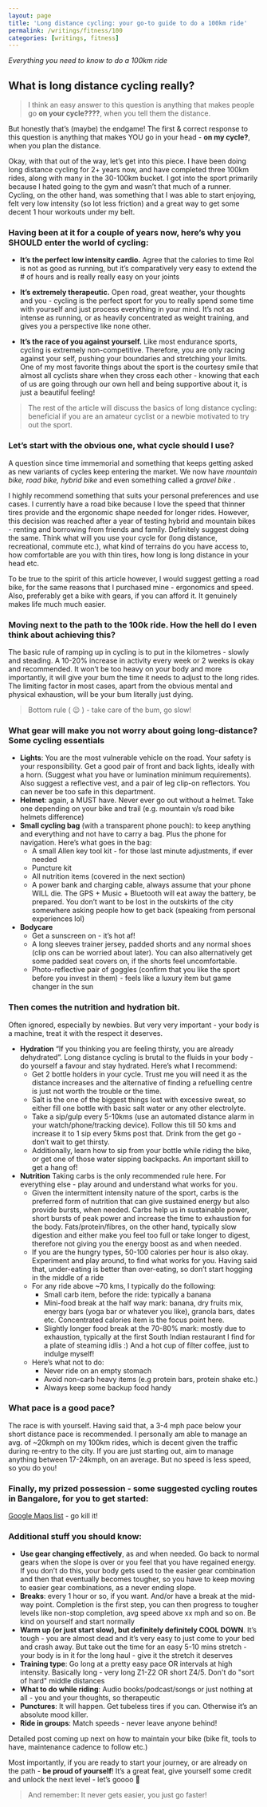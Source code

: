 ```yaml
---
layout: page
title: 'Long distance cycling: your go-to guide to do a 100km ride'
permalink: /writings/fitness/100
categories: [writings, fitness]
---
```


_Everything you need to know to do a 100km ride_

## What is long distance cycling really?

> I think an easy answer to this question is anything that makes people go **on your cycle????**, when you tell them the distance.

But honestly that’s (maybe) the endgame! 
The first & correct response to this question is anything that makes YOU go in your head - **on my cycle?**, when you plan the distance. 

Okay, with that out of the way, let’s get into this piece. I have been doing long distance cycling for 2+ years now, and have completed three 100km rides, along with many in the 30-100km bucket. I got into the sport primarily because I hated going to the gym and wasn’t that much of a runner. Cycling, on the other hand, was something that I was able to start enjoying, felt very low intensity (so lot less friction) and a great way to get some decent 1 hour workouts under my belt.

### Having been at it for a couple of years now, here’s why you SHOULD enter the world of cycling:
* **It’s the perfect low intensity cardio.** 
Agree that the calories to time RoI is not as good as running, but it’s comparatively very easy to extend the # of hours and is really really easy on your joints

* **It’s extremely therapeutic.** 
Open road, great weather, your thoughts and you - cycling is the perfect sport for you to really spend some time with yourself and just process everything in your mind. It’s not as intense as running, or as heavily concentrated as weight training, and gives you a perspective like none other.

* **It’s the race of you against yourself.** 
Like most endurance sports, cycling is extremely non-competitive. Therefore, you are only racing against your self, pushing your boundaries and stretching your limits. One of my most favorite things about the sport is the courtesy smile that almost all cyclists share when they cross each other - knowing that each of us are going through our own hell and being supportive about it, is just a beautiful feeling!

> The rest of the article will discuss the basics of long distance cycling: beneficial if you are an amateur cyclist or a newbie motivated to try out the sport.


### Let’s start with the obvious one, what cycle should I use? 
A question since time immemorial and something that keeps getting asked as new variants of cycles keep entering the market. We now have *mountain bike, road bike, hybrid bike* and even something called a *gravel bike* . 

I highly recommend something that suits your personal preferences and use cases. I currently have a road bike because I love the speed that thinner tires provide and the ergonomic shape needed for longer rides. However, this decision was reached after a year of testing hybrid and mountain bikes - renting and borrowing from friends and family. Definitely suggest doing the same. Think what will you use your cycle for (long distance, recreational, commute etc.), what kind of terrains do you have access to, how comfortable are you with thin tires, how long is long distance in your head etc. 

To be true to the spirit of this article however, I would suggest getting a road bike, for the same reasons that I purchased mine - ergonomics and speed. Also, preferably get a bike with gears, if you can afford it. It genuinely makes life much much easier.

### Moving next to the path to the 100k ride. How the hell do I even think about achieving this?
The basic rule of ramping up in cycling is to put in the kilometres - slowly and steading. A 10-20% increase in activity every week or 2 weeks is okay and recommended. It won’t be too heavy on your body and more importantly, it will give your bum the time it needs to adjust to the long rides. The limiting factor in most cases, apart from the obvious mental and physical exhaustion, will be your bum literally just dying. 

> Bottom rule ( 😉 ) - take care of the bum, go slow!

### What gear will make you not worry about going long-distance? Some cycling essentials

 - **Lights**: You are the most vulnerable vehicle on the road. Your safety is your responsibility. Get a good pair of front and back lights, ideally with a horn. (Suggest what you have or lumination minimum requirements). Also suggest a reflective vest, and a pair of leg clip-on reflectors. You can never be too safe in this department. 
- **Helmet**: again, a MUST have. Never ever go out without a helmet. Take one depending on your bike and trail (e.g. mountain v/s road bike helmets difference) 
- **Small cycling bag** (with a transparent phone pouch): to keep anything and everything and not have to carry a bag. Plus the phone for navigation. Here’s what goes in the bag:
	- A small Allen key tool kit - for those last minute adjustments, if ever needed
	- Puncture kit
	- All nutrition items (covered in the next section)
	- A power bank and charging cable, always assume that your phone WILL die. The GPS + Music + Bluetooth will eat away the battery, be prepared. You don’t want to be lost in the outskirts of the city somewhere asking people how to get back (speaking from personal experiences lol)
- **Bodycare**
	- Get a sunscreen on - it’s hot af!
    - A long sleeves trainer jersey, padded shorts and any normal shoes (clip ons can be worried about later). You can also alternatively get some padded seat covers on, if the shorts feel uncomfortable.
    - Photo-reflective pair of goggles (confirm that you like the sport before you invest in them) - feels like a luxury item but game changer in the sun


### Then comes the nutrition and hydration bit.
Often ignored, especially by newbies. But very very important - your body is a machine, treat it with the respect it deserves.
* **Hydration**
“If you thinking you are feeling thirsty, you are already dehydrated”. Long distance cycling is brutal to the fluids in your body - do yourself a favour and stay hydrated. Here’s what I recommend:
    * Get 2 bottle holders in your cycle. Trust me you will need it as the distance increases and the alternative of finding a refuelling centre is just not worth the trouble or the time.
    * Salt is the one of the biggest things lost with excessive sweat, so either fill one bottle with basic salt water or any other electrolyte.
    * Take a sip/gulp every 5-10kms (use an automated distance alarm in your watch/phone/tracking device). Follow this till 50 kms and increase it to 1 sip every 5kms post that. Drink from the get go - don’t wait to get thirsty.
    * Additionally, learn how to sip from your bottle while riding the bike, or get one of those water sipping backpacks. An important skill to get a hang of!
* **Nutrition**
Taking carbs is the only recommended rule here. For everything else - play around and understand what works for you.
    * Given the intermittent intensity nature of the sport, carbs is the preferred form of nutrition that can give sustained energy but also provide bursts, when needed. Carbs help us in sustainable power, short bursts of peak power and increase the time to exhaustion for the body. Fats/protein/fibres, on the other hand, typically slow digestion and either make you feel too full or take longer to digest, therefore not giving you the energy boost as and when needed.
    * If you are the hungry types, 50-100 calories per hour is also okay. Experiment and play around, to find what works for you. Having said that, under-eating is better than over-eating, so don’t start hogging in the middle of a ride
    * For any ride above ~70 kms, I typically do the following:
        * Small carb item, before the ride: typically a banana
        * Mini-food break at the half way mark: banana, dry fruits mix, energy bars (yoga bar or whatever you like), granola bars, dates etc. Concentrated calories item is the focus point here.
        * Slightly longer food break at the 70-80% mark: mostly due to exhaustion, typically at the first South Indian restaurant I find for a plate of steaming idlis :) And a hot cup of filter coffee, just to indulge myself!
    * Here’s what not to do:
        * Never ride on an empty stomach
        * Avoid non-carb heavy items (e.g protein bars, protein shake etc.)
        * Always keep some backup food handy

### What pace is a good pace? 
The race is with yourself. Having said that, a 3-4 mph pace below your short distance pace is recommended. I personally am able to manage an avg. of ~20kmph on my 100km rides, which is decent given the traffic during re-entry to the city. If you are just starting out, aim to manage anything between 17-24kmph, on an average. But no speed is less speed, so you do you!

### Finally, my prized possession - some suggested cycling routes in Bangalore, for you to get started:
[Google Maps list](https://maps.app.goo.gl/BHh9P75mq2G6gKVh6?g_st=ic) - go kill it!

### Additional stuff you should know:
* **Use gear changing effectively**, as and when needed. Go back to normal gears when the slope is over or you feel that you have regained energy. If you don’t do this, your body gets used to the easier gear combination and then that eventually becomes tougher, so you have to keep moving to easier gear combinations, as a never ending slope.
* **Breaks**: every 1 hour or so, if you want. And/or have a break at the mid-way point. Completion is the first step, you can then progress to tougher levels like non-stop completion, avg speed above xx mph and so on. Be kind on yourself and start normally
* **Warm up (or just start slow), but definitely definitely COOL DOWN**. It’s tough - you are almost dead and it’s very easy to just come to your bed and crash away. But take out the time for an easy 5-10 mins stretch - your body is in it for the long haul - give it the stretch it deserves
* **Training type**: Go long at a pretty easy pace OR intervals at high intensity. Basically long - very long Z1-Z2 OR short Z4/5. Don't do "sort of hard" middle distances
* **What to do while riding**: Audio books/podcast/songs or just nothing at all - you and your thoughts, so therapeutic
* **Punctures**: It will happen. Get tubeless tires if you can. Otherwise it’s an absolute mood killer.
* **Ride in groups**: Match speeds - never leave anyone behind!


Detailed post coming up next on how to maintain your bike (bike fit, tools to have, maintenance cadence to follow etc.)

Most importantly, if you are ready to start your journey, or are already on the path - **be proud of yourself**! It’s a great feat, give yourself some credit and unlock the next level - let’s goooo 🚀

> And remember: It never gets easier, you just go faster!
